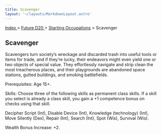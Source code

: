 ```yaml
---
title: Scavenger
layout: '~/layouts/MarkdownLayout.astro'
---
```


[ Index ](/) > [ Future D20 ](/future.d20.srd) > [Starting Occupations](/future.d20.srd/starting) > Scavenger

## Scavenger

Scavengers turn society’s wreckage and discarded trash into useful tools or
items for trade, and if they’re lucky, their endeavors might even yield one or
two objects of special value. They effortlessly navigate and strip clean the
most treacherous places, and their playgrounds are abandoned space stations,
gutted buildings, and smoking battlefields.

Prerequisites: Age 15+.

Skills: Choose three of the following skills as permanent class skills. If a
skill you select is already a class skill, you gain a +1 competence bonus on
checks using that skill.

Decipher Script (Int), Disable Device (Int), Knowledge (technology) (Int),
Move Silently (Dex), Repair (Int), Search (Int), Spot (Wis), Survival (Wis).

Wealth Bonus Increase: +2.

